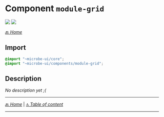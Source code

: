 # Component `module-grid`

![](https://img.shields.io/badge/CSS_size-18.1_KB-blue)
![](https://img.shields.io/badge/gzip-1.6_KB-magenta)



[🔙 _Home_](./index.md)



## Import

```scss
@import "~microbe-ui/core";
@import "~microbe-ui/components/module-grid";
```

## Description

_No description yet ;(_


---

[🔙 _Home_](./index.md) | [🔝 _Table of content_](#component-module-grid)

---

